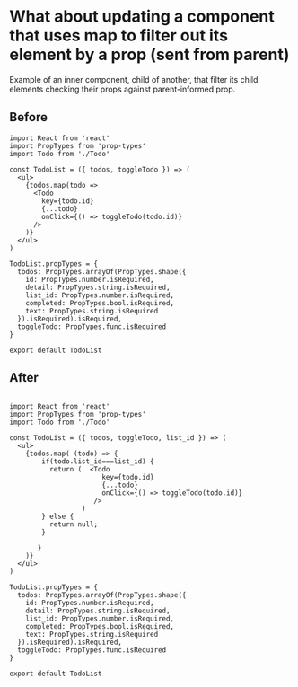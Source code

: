 # What about updating a component that uses map to filter out its element by a prop (sent from parent) 

Example of an inner component, child of another, that filter its child elements checking their props against parent-informed prop.

## Before 

```
import React from 'react'
import PropTypes from 'prop-types'
import Todo from './Todo'

const TodoList = ({ todos, toggleTodo }) => (
  <ul>
    {todos.map(todo =>
      <Todo
        key={todo.id} 
        {...todo}
        onClick={() => toggleTodo(todo.id)}
      />
    )}
  </ul>
)

TodoList.propTypes = {
  todos: PropTypes.arrayOf(PropTypes.shape({
    id: PropTypes.number.isRequired,
    detail: PropTypes.string.isRequired,
    list_id: PropTypes.number.isRequired,
    completed: PropTypes.bool.isRequired,
    text: PropTypes.string.isRequired
  }).isRequired).isRequired,
  toggleTodo: PropTypes.func.isRequired
}

export default TodoList

```

## After

```

import React from 'react'
import PropTypes from 'prop-types'
import Todo from './Todo'

const TodoList = ({ todos, toggleTodo, list_id }) => (
  <ul>
    {todos.map( (todo) => {
        if(todo.list_id===list_id) {
          return (  <Todo
                       key={todo.id}
                       {...todo}
                       onClick={() => toggleTodo(todo.id)}
                     />
                  )
        } else {
          return null;
        }

       }
    )}
  </ul>
)

TodoList.propTypes = {
  todos: PropTypes.arrayOf(PropTypes.shape({
    id: PropTypes.number.isRequired,
    detail: PropTypes.string.isRequired,
    list_id: PropTypes.number.isRequired,
    completed: PropTypes.bool.isRequired,
    text: PropTypes.string.isRequired
  }).isRequired).isRequired,
  toggleTodo: PropTypes.func.isRequired
}

export default TodoList

```
